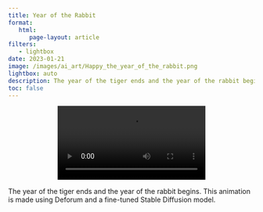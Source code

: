 ```yaml
---
title: Year of the Rabbit
format:
   html:
      page-layout: article
filters:
   - lightbox
date: 2023-01-21
image: /images/ai_art/Happy_the_year_of_the_rabbit.png
lightbox: auto
description: The year of the tiger ends and the year of the rabbit begins.
toc: false
---
```


<div align="center">
<video controls="controls" width="60%">
  <source src="/videos/Happy_the_year_of_the_rabbit.mp4" type="video/mp4" >
  Your browser does not support the HTML5 Video element.
</video>
</div>

The year of the tiger ends and the year of the rabbit begins. This animation is made using Deforum and a fine-tuned Stable Diffusion model.
